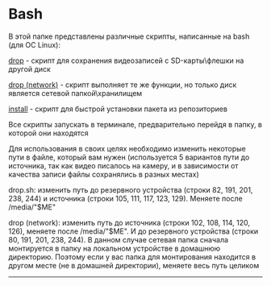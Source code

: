 # Bash

В этой папке представлены различные скрипты, написанные на bash (для ОС Linux):

[drop](bash/drop.sh) - скрипт для сохранения видеозаписей с SD-карты\флешки на другой диск

[drop (network)](bash/drop_network.sh) - скрипт выполняет те же функции, но только диск является сетевой папкой\хранилищем

[install](install.sh) - скрипт для быстрой установки пакета из репозиториев

Все скрипты запускать в терминале, предварительно перейдя в папку, в которой они находятся

Для использования в своих целях необходимо изменить некоторые пути в файле, который вам нужен 
(используется 5 вариантов пути до источника, так как видео писалось на камеру, и в зависимости от качества записи файлы сохранялись в разных местах)

drop.sh: изменить путь до резервного устройства (строки 82, 191, 201, 238, 244) и источника (строки 105, 111, 117, 123, 129). Меняете после /media/"$ME"

drop (network): изменить путь до источника (строки 102, 108, 114, 120, 126), меняете после /media/"$ME". И до резервного устройства (строки 80, 191, 201, 238, 244). 
В данном случае сетевая папка сначала монтируется в папку на локальном устройстве в домашнюю директорию. Поэтому если у вас папка для монтирования находится в другом месте (не в домашней директории), 
меняете весь путь целиком

-----------------------
